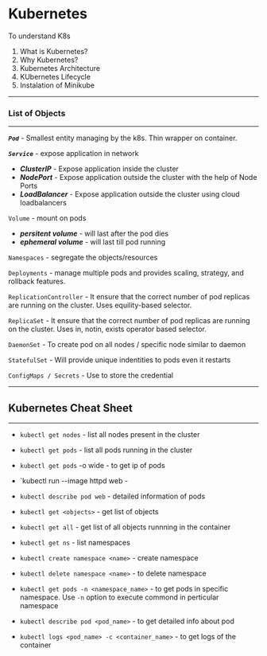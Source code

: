 # Kubernetes

To understand K8s

1. What is Kubernetes?
2. Why Kubernetes?
3. Kubernetes Architecture
4. KUbernetes Lifecycle
5. Instalation of Minikube
-------------------------------------------
### List of Objects
---
___`Pod`___ - Smallest entity managing by the k8s. Thin wrapper on container.

___`Service`___ - expose application in network
- ***ClusterIP*** - Expose application inside the cluster
- ***NodePort*** - Expose application outside the cluster with the help of Node Ports
- ***LoadBalancer*** - Expose application outside the cluster using cloud loadbalancers


`Volume` - mount on pods

- ***persitent volume*** - will last after the pod dies
- ***ephemeral volume*** - will last till pod running


`Namespaces` - segregate the objects/resources

`Deployments` - manage multiple pods and provides scaling, strategy, and rollback features.

`ReplicationController` - It ensure that the correct number of pod replicas are running on the cluster. Uses equility-based selector.

`ReplicaSet` - It ensure that the correct number of pod replicas are running on the cluster. Uses in, notin, exists operator based selector.

`DaemonSet` - To create pod on all nodes / specific node similar to daemon

`StatefulSet` - Will provide unique indentities to pods even it restarts

`ConfigMaps / Secrets` - Use to store the credential

-----------------

## Kubernetes Cheat Sheet
--------
- `kubectl get nodes` - list all nodes present in the cluster

- `kubectl get pods` - list all pods running in the cluster

- `kubectl get pods` -o wide - to get ip of pods

- `kubectl run --image httpd web -

- `kubectl describe pod web` - detailed information of pods

- `kubectl get <objects>` - get list of objects

- `kubectl get all` - get list of all objects runnning in the container

- `kubectl get ns` - list namespaces

- `kubectl create namespace <name>` - create namespace

- `kubectl delete namespace <name>` - to delete namespace

- `kubectl get pods -n <namespace_name>` - to get pods in specific namespace. Use `-n` option to execute commond in perticular namespace

- `kubectl describe pod <pod_name>` - to get detailed info about pod

- `kubectl logs <pod_name> -c <container_name>` - to get logs of the container